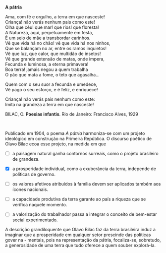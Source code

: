 

**A pátria​**

Ama, com fé e orgulho, a terra em que nasceste!\
Criança! não verás nenhum pais como este!\
Olha que céu! que mar! que rios! que floresta!\
A Natureza, aqui, perpetuamente em festa,\
É um seio de mãe a transbordar carinhos.\
Vê que vida há no chão! vê que vida há nos ninhos,\
Que se balançam no ar, entre os ramos inquietos!\
Vê que luz, que calor, que multidão de insetos!\
Vê que grande extensão de matas, onde impera,\
Fecunda e luminosa, a eterna primavera!\
Boa terra! jamais negou a quem trabalha\
O pão que mata a fome, o teto que agasalha...

Quem com o seu suor a fecunda e umedece,\
Vê pago o seu esforço, e é feliz, e enriquece!

Criança! não verás pais nenhum como este:\
Imita na grandeza a terra em que nasceste!

BILAC, O. **Poesias infantis**. Rio de Janeiro: Francisco Alves, 1929

 

Publicado em 1904, o poema *A pátria* harmoniza-se com um projeto ideológico em construção na Primeira República. O discurso poético de Olavo Bilac ecoa esse projeto, na medida em que



- [ ] a paisagem natural ganha contornos surreais, como o projeto brasileiro de grandeza.
- [x] a prosperidade individual, como a exuberância da terra, independe de políticas de governo.
- [ ] os valores afetivos atribuídos à família devem ser aplicados também aos ícones nacionais.
- [ ] a capacidade produtiva da terra garante ao país a riqueza que se verifica naquele momento.
- [ ] a valorização do trabalhador passa a integrar o conceito de bem-estar social experimentado.


A descrição grandiloquente que Olavo Bilac faz da terra brasileira induz a imaginar que a prosperidade em qualquer setor prescinde das políticas gover na - mentais, pois na representação da pátria, focaliza-se, sobretudo, a generosidade de uma terra que tudo oferece a quem souber explorá-la.

